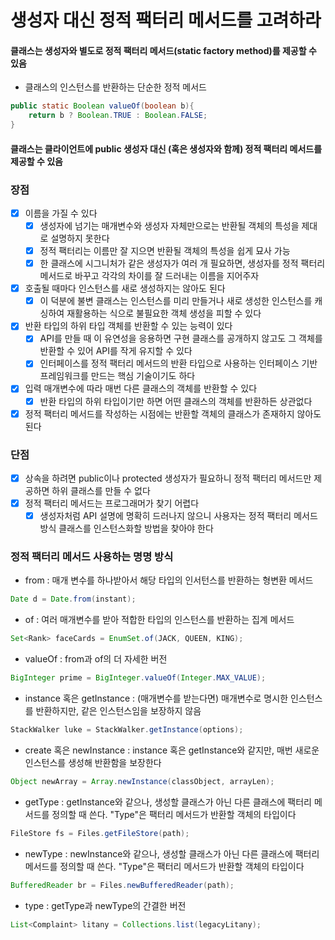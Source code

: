 # 생성자 대신 정적 팩터리 메서드를 고려하라
#### 클래스는 생성자와 별도로 정적 팩터리 메서드(static factory method)를 제공할 수 있음
- 클래스의 인스턴스를 반환하는 단순한 정적 메서드
~~~java
public static Boolean valueOf(boolean b){
    return b ? Boolean.TRUE : Boolean.FALSE;
}
~~~
#### 클래스는 클라이언트에 public 생성자 대신 (혹은 생성자와 함께) 정적 팩터리 메서드를 제공할 수 있음
### 장점
- [x] 이름을 가질 수 있다
  - [x] 생성자에 넘기는 매개변수와 생성자 자체만으로는 반환될 객체의 특성을 제대로 설명하지 못한다
  - [x] 정적 팩터리는 이름만 잘 지으면 반환될 객체의 특성을 쉽게 묘사 가능
  - [x] 한 클래스에 시그니처가 같은 생성자가 여러 개 필요하면, 생성자를 정적 팩터리 메서드로 바꾸고 각각의 차이를 잘 드러내는 이름을 지어주자
- [x] 호출될 때마다 인스턴스를 새로 생성하지는 않아도 된다
  - [x] 이 덕분에 불변 클래스는 인스턴스를 미리 만들거나 새로 생성한 인스턴스를 캐싱하여 재활용하는 식으로 불필요한 객체 생성을 피할 수 있다
- [x] 반환 타입의 하위 타입 객체를 반환할 수 있는 능력이 있다
  - [x] API를 만들 때 이 유연성을 응용하면 구현 클래스를 공개하지 않고도 그 객체를 반환할 수 있어 API를 작게 유지할 수 있다
  - [x] 인터페이스를 정적 팩터리 메서드의 반환 타입으로 사용하는 인터페이스 기반 프레임워크를 만드는 핵심 기술이기도 하다
- [x] 입력 매개변수에 따라 매번 다른 클래스의 객체를 반환할 수 있다
  - [x] 반환 타입의 하위 타입이기만 하면 어떤 클래스의 객체를 반환하든 상관없다
- [x] 정적 팩터리 메서드를 작성하는 시점에는 반환할 객체의 클래스가 존재하지 않아도 된다
### 단점
-[x] 상속을 하려면 public이나 protected 생성자가 필요하니 정적 팩터리 메서드만 제공하면 하위 클래스를 만들 수 없다
- [x] 정적 팩터리 메서드는 프로그래머가 찾기 어렵다
  - [x] 생성자처럼 API 설명에 명확히 드러나지 않으니 사용자는 정적 팩터리 메서드 방식 클래스를 인스턴스화할 방법을 찾아야 한다
### 정적 팩터리 메서드 사용하는 명명 방식
- from : 매개 변수를 하나받아서 해당 타입의 인서턴스를 반환하는 형변환 메서드
~~~java
Date d = Date.from(instant);
~~~
- of : 여러 매개변수를 받아 적합한 타입의 인스턴스를 반환하는 집계 메서드
~~~java
Set<Rank> faceCards = EnumSet.of(JACK, QUEEN, KING);
~~~
- valueOf : from과 of의 더 자세한 버전
~~~java
BigInteger prime = BigInteger.valueOf(Integer.MAX_VALUE);
~~~
- instance 혹은 getInstance : (매개변수를 받는다면) 매개변수로 명시한 인스턴스를 반환하지만, 같은 인스턴스임을 보장하지 않음
~~~java
StackWalker luke = StackWalker.getInstance(options);
~~~
- create 혹은 newInstance : instance 혹은 getInstance와 같지만, 매번 새로운 인스턴스를 생성해 반환함을 보장한다
~~~java
Object newArray = Array.newInstance(classObject, arrayLen);
~~~
- getType : getInstance와 같으나, 생성할 클래스가 아닌 다른 클래스에 팩터리 메서드를 정의할 때 쓴다. "Type"은 팩터리 메서드가 반환할 객체의 타입이다
~~~java
FileStore fs = Files.getFileStore(path);
~~~
- newType : newInstance와 같으나, 생성할 클래스가 아닌 다른 클래스에 팩터리 메서드를 정의할 때 쓴다. "Type"은 팩터리 메서드가 반환할 객체의 타입이다
~~~java
BufferedReader br = Files.newBufferedReader(path);
~~~
- type : getType과 newType의 간결한 버전
~~~java
List<Complaint> litany = Collections.list(legacyLitany);
~~~